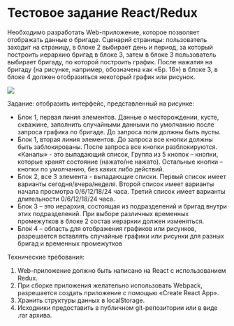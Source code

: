 # Тестовое задание React/Redux

Необходимо разработать Web-приложение, которое позволяет отображать данные о бригаде.
Сценарий страницы: пользователь заходит на страницу, в блоке 2 выбирает день и период, за который построить иерархию бригад в блоке 3, затем в блоке 3 пользователь выбирает бригаду, по которой построить график. После нажатия на бригаду (на рисунке, например, обозначена как «Бр. 16») в блоке 3, в блоке 4 должен отобразиться некоторый график или рисунок.

![](https://sun9-17.userapi.com/c857428/v857428143/12d79b/FXjQiLgMe9o.jpg)

Задание: отобразить интерфейс, представленный на рисунке:

* Блок 1, первая линия элементов. Данные о месторождении, кусте, скважине, заполнить случайными данными по умолчанию после запроса графика по бригаде. До запроса поля должны быть пусты.
* Блок 1, вторая линия элементов. До запроса все кнопки должны быть заблокированы. После запроса все кнопки разблокируются. «Каналы» - это выпадающий список, Группа из 5 кнопок – кнопки, которые хранят состояние (нажато/не нажато). Остальные кнопки – кнопки по умолчанию, без каких либо действий.
* Блок 2, все 3 элемента - выпадающие списки. Первый список имеет варианты сегодня/вчера/неделя. Второй список имеет варианты начала просмотра 0/6/12/18/24 часа. Третий список имеет варианты длительности 0/6/12/18/24 часа.
* Блок 3 – это иерархия, состоящая из подразделений и бригад внутри этих подразделений. При выборе различных временных промежутков в блоке 2 состав иерархии должен изменяться.
* Блок 4 – область для отображения графиков или рисунков, разрешается вставлять случайные графики или рисунки для разных бригад и временных промежутков

Технические требования:
1. Web-приложение должно быть написано на React с использованием Redux.
2. При сборке приложения желательно использовать Webpack, разрешается создать приложение с помощью «Create React App».
3. Хранить структуры данных в localStorage.
4. Исходники предоставить в публичном git-репозитории или в виде .rar архива.
